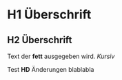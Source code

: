 # H1 Überschrift

## H2 Überschrift

Text der **fett** ausgegeben wird. *Kursiv*

Test **HD** Änderungen blablabla
